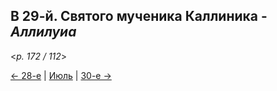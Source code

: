 
## В 29-й. Святого мученика Каллиника - *Аллилуиа*

<*p. 172 / 112*>

[← 28-е](07_28_MES.ru.md) | [Июль](README.md#29-й) | [30-е →](07_30_MES.ru.md)
